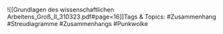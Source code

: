 
![[Grundlagen des wissenschaftlichen Arbeitens_Groß_II_310323.pdf#page=16]]Tags & Topics:
   #Zusammenhang
   #Streudiagramme
   #Zusammenhangs
   #Punkwolke